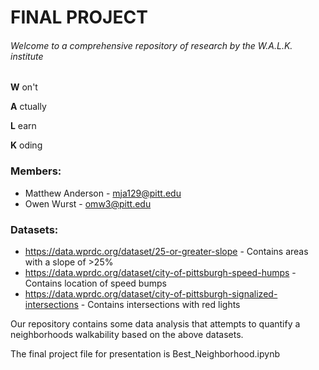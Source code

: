 # FINAL PROJECT

###### Welcome to a comprehensive repository of research by the W.A.L.K. institute

**W** on't

**A** ctually

**L** earn 

**K** oding

### Members:
* Matthew Anderson - mja129@pitt.edu
* Owen Wurst - omw3@pitt.edu

### Datasets:
* https://data.wprdc.org/dataset/25-or-greater-slope - Contains areas with a slope of >25%
* https://data.wprdc.org/dataset/city-of-pittsburgh-speed-humps - Contains location of speed bumps
* https://data.wprdc.org/dataset/city-of-pittsburgh-signalized-intersections - Contains intersections with red lights

Our repository contains some data analysis that attempts to quantify a neighborhoods walkability based on the above datasets.

The final project file for presentation is Best_Neighborhood.ipynb
